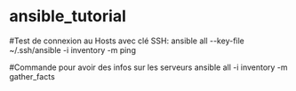 # ansible_tutorial

#Test de connexion au Hosts avec clé SSH:
ansible all --key-file ~/.ssh/ansible -i inventory -m ping

#Commande pour avoir des infos sur les serveurs
ansible all -i inventory -m gather_facts
